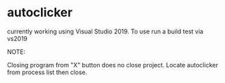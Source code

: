 # autoclicker
currently working using Visual Studio 2019. To use run a build test via vs2019

NOTE:

Closing program from "X" button does no close project.
  Locate autoclicker from process list then close.
